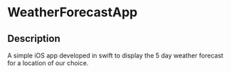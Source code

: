 # WeatherForecastApp

## Description

A simple iOS app developed in swift to display the 5 day weather forecast for a location of our choice.
